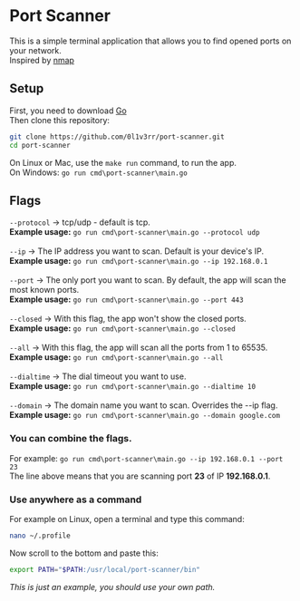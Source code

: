 # Port Scanner
This is a simple terminal application that allows you to find opened ports on your network.<br>
Inspired by [nmap](https://github.com/nmap/nmap)

## Setup
First, you need to download [Go](https://golang.org/dl/)<br>
Then clone this repository:
```sh
git clone https://github.com/0l1v3rr/port-scanner.git
cd port-scanner
```
On Linux or Mac, use the `make run` command, to run the app.<br>
On Windows: `go run cmd\port-scanner\main.go`

## Flags
`--protocol` -> tcp/udp - default is tcp.<br>
**Example usage:** `go run cmd\port-scanner\main.go --protocol udp`
<br><br>
`--ip` -> The IP address you want to scan. Default is your device's IP.<br>
**Example usage:** `go run cmd\port-scanner\main.go --ip 192.168.0.1`
<br><br>
`--port` -> The only port you want to scan. By default, the app will scan the most known ports.<br>
**Example usage:** `go run cmd\port-scanner\main.go --port 443`
<br><br>
`--closed` -> With this flag, the app won't show the closed ports.<br>
**Example usage:** `go run cmd\port-scanner\main.go --closed`
<br><br>
`--all` -> With this flag, the app will scan all the ports from 1 to 65535.<br>
**Example usage:** `go run cmd\port-scanner\main.go --all`
<br><br>
`--dialtime` -> The dial timeout you want to use.<br>
**Example usage:** `go run cmd\port-scanner\main.go --dialtime 10`
<br><br>
`--domain` -> The domain name you want to scan. Overrides the --ip flag.<br>
**Example usage:** `go run cmd\port-scanner\main.go --domain google.com`

### You can combine the flags.
For example: `go run cmd\port-scanner\main.go --ip 192.168.0.1 --port 23`<br>
The line above means that you are scanning port **23** of IP **192.168.0.1**.

### Use anywhere as a command
For example on Linux, open a terminal and type this command:
```sh
nano ~/.profile
```
Now scroll to the bottom and paste this:
```sh
export PATH="$PATH:/usr/local/port-scanner/bin"
```
*This is just an example, you should use your own path.*